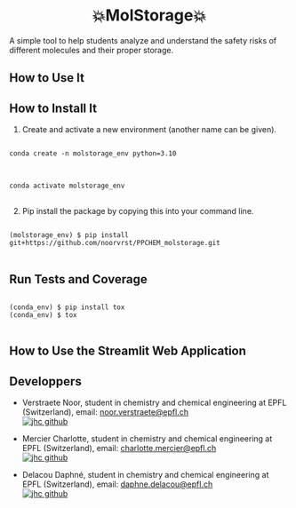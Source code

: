 <h1 align="center">💥MolStorage💥</h1>

A simple tool to help students analyze and understand the safety risks of different molecules and their proper storage.

## How to Use It
## How to Install It
1. Create and activate a new environment (another name can be given).
<pre>
<code>
conda create -n molstorage_env python=3.10 
</code>
</pre>

<pre>
<code>
conda activate molstorage_env
</code>
</pre>


2. Pip install the package by copying this into your command line.
<pre>
<code>
(molstorage_env) $ pip install git+https://github.com/noorvrst/PPCHEM_molstorage.git
</code>
</pre>

## Run Tests and Coverage
<pre>
<code>
(conda_env) $ pip install tox
(conda_env) $ tox
</code>
</pre>

## How to Use the Streamlit Web Application

## Developpers
- Verstraete Noor, student in chemistry and chemical engineering at EPFL (Switzerland), email: noor.verstraete@epfl.ch  
[![jhc github](https://img.shields.io/badge/GitHub-noorvrst-181717.svg?style=flat&logo=github)](https://github.com/noorvrst)

- Mercier Charlotte, student in chemistry and chemical engineering at EPFL (Switzerland), email: charlotte.mercier@epfl.ch  
[![jhc github](https://img.shields.io/badge/GitHub-chacha333%20create-181717.svg?style=flat&logo=github)](https://github.com/chacha333-create)

- Delacou Daphné, student in chemistry and chemical engineering at EPFL (Switzerland), email: daphne.delacou@epfl.ch  
[![jhc github](https://img.shields.io/badge/GitHub-ddelacou-181717.svg?style=flat&logo=github)](https://github.com/ddelacou)
    